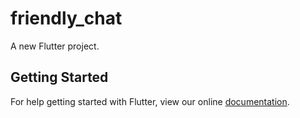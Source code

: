 # friendly_chat

A new Flutter project.

## Getting Started

For help getting started with Flutter, view our online
[documentation](http://flutter.io/).

